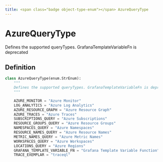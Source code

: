 ```yaml
---
title: <span class="badge object-type-enum"></span> AzureQueryType
---
```

# <span class="badge object-type-enum"></span> AzureQueryType

Defines the supported queryTypes. GrafanaTemplateVariableFn is deprecated

## Definition

```python
class AzureQueryType(enum.StrEnum):
    """
    Defines the supported queryTypes. GrafanaTemplateVariableFn is deprecated
    """

    AZURE_MONITOR = "Azure Monitor"
    LOG_ANALYTICS = "Azure Log Analytics"
    AZURE_RESOURCE_GRAPH = "Azure Resource Graph"
    AZURE_TRACES = "Azure Traces"
    SUBSCRIPTIONS_QUERY = "Azure Subscriptions"
    RESOURCE_GROUPS_QUERY = "Azure Resource Groups"
    NAMESPACES_QUERY = "Azure Namespaces"
    RESOURCE_NAMES_QUERY = "Azure Resource Names"
    METRIC_NAMES_QUERY = "Azure Metric Names"
    WORKSPACES_QUERY = "Azure Workspaces"
    LOCATIONS_QUERY = "Azure Regions"
    GRAFANA_TEMPLATE_VARIABLE_FN = "Grafana Template Variable Function"
    TRACE_EXEMPLAR = "traceql"
```
